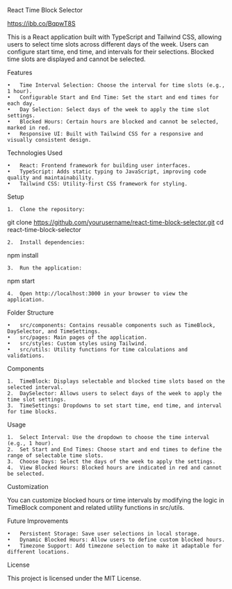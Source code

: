 React Time Block Selector

https://ibb.co/BqpwT8S

This is a React application built with TypeScript and Tailwind CSS, allowing users to select time slots across different days of the week. Users can configure start time, end time, and intervals for their selections. Blocked time slots are displayed and cannot be selected.

Features

	•	Time Interval Selection: Choose the interval for time slots (e.g., 1 hour).
	•	Configurable Start and End Time: Set the start and end times for each day.
	•	Day Selection: Select days of the week to apply the time slot settings.
	•	Blocked Hours: Certain hours are blocked and cannot be selected, marked in red.
	•	Responsive UI: Built with Tailwind CSS for a responsive and visually consistent design.

Technologies Used

	•	React: Frontend framework for building user interfaces.
	•	TypeScript: Adds static typing to JavaScript, improving code quality and maintainability.
	•	Tailwind CSS: Utility-first CSS framework for styling.

Setup

	1.	Clone the repository:

git clone https://github.com/yourusername/react-time-block-selector.git
cd react-time-block-selector


	2.	Install dependencies:

npm install


	3.	Run the application:

npm start


	4.	Open http://localhost:3000 in your browser to view the application.

Folder Structure

	•	src/components: Contains reusable components such as TimeBlock, DaySelector, and TimeSettings.
	•	src/pages: Main pages of the application.
	•	src/styles: Custom styles using Tailwind.
	•	src/utils: Utility functions for time calculations and validations.

Components

	1.	TimeBlock: Displays selectable and blocked time slots based on the selected interval.
	2.	DaySelector: Allows users to select days of the week to apply the time slot settings.
	3.	TimeSettings: Dropdowns to set start time, end time, and interval for time blocks.

Usage

	1.	Select Interval: Use the dropdown to choose the time interval (e.g., 1 hour).
	2.	Set Start and End Times: Choose start and end times to define the range of selectable time slots.
	3.	Choose Days: Select the days of the week to apply the settings.
	4.	View Blocked Hours: Blocked hours are indicated in red and cannot be selected.

Customization

You can customize blocked hours or time intervals by modifying the logic in TimeBlock component and related utility functions in src/utils.

Future Improvements

	•	Persistent Storage: Save user selections in local storage.
	•	Dynamic Blocked Hours: Allow users to define custom blocked hours.
	•	Timezone Support: Add timezone selection to make it adaptable for different locations.

License

This project is licensed under the MIT License.